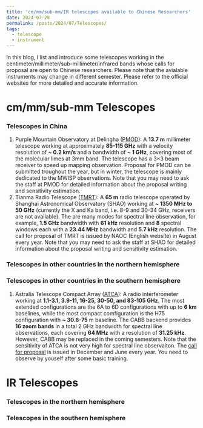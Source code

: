 ```yaml
---
title: 'cm/mm/sub-mm/IR telescopes available to Chinese Researchers'
date: 2024-07-28
permalink: /posts/2024/07/Telescopes/
tags:
  - telescope
  - instrument
---
```


In this blog, I list and introduce some telescopes working in the centimeter/millimeter/sub-millimeter/infrared bands whose calls for proposal are open to Chinese researchers. Please note that the avialable instruments may change in different semester. Please refer to the official websites for more detailed and accurate information. 

# cm/mm/sub-mm Telescopes
### Telescopes in China
  1. Purple Mountain Observatory at Delingha ([PMOD](http://www.radioast.nsdc.cn/shiyongzhinan.php)): A **13.7 m** millimeter telescope working at approximately **85-115 GHz** with a velocity resolution of **~ 0.2 km/s** and a bandwidth of **~ 1 GHz**, covering most of the molecular limes at 3mm band. The telescope has a 3$\times$3 beam receiver to speed up mapping observation. Proposal for PMOD can be submitted troughout the year, but in winter, the telescope is mainly dedicated to the MWISP observations. Note that you may need to ask the staff at PMOD for detailed information about the proposal writing and sensitivity estimation. 
  2. Tianma Radio Telescope ([TMRT](http://65m.shao.cas.cn/)): A **65 m** radio telescope operated by Shanghai Astronomical Observatory (SHAO) working at **~ 1350 MHz to 50 GHz** (currently the X and Ka band, i.e. 8-9 and 30-34 GHz, receivers are not available). The are many modes for spectral line observation, for example, **1.5 GHz** bandwidth with **61 kHz** resolution and **8** spectral windows each with a **23.44 MHz** bandwidth and **5.7 kHz** resolution. The call for proposal of TMRT is issued by NAOC (English website) in August every year. Note that you may need to ask the staff at SHAO for detailed information about the proposal writing and sensitivity estimation.

### Telescopes in other countries in the northern hemisphere
### Telescopes in other countries in the southern hemisphere
  1. Astralia Telescope Compact Array ([ATCA](https://www.narrabri.atnf.csiro.au/observing/)): A radio interferometer working at **1.1-3.1, 3.9-11, 16-25, 30-50, and 83-105 GHz**. The most extended configurations are the 6A to 6D configurations with up to **6 km** baselines, while the most compact comfiguration is the H75 configuration with **~ 30.6-75** m baseline. The CABB backend provides **16 zoom bands** in a total 2 GHz bandwidth for spectral line observations, each covering **64 MHz** with a resolution of **31.25 kHz**. However, CABB may be replaced in the coming semesters. Note that the sensitivity of ATCA is not very high for spectral line observaiton. The [call for proposal](https://opal.atnf.csiro.au/) is issued in December and June every year. You need to observe by youself after some basic training. 


# IR Telescopes
### Telescopes in the northern hemisphere
### Telescopes in the southern hemisphere
